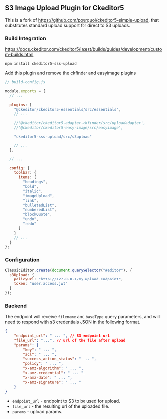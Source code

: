 ## S3 Image Upload Plugin for Ckeditor5

This is a fork of https://github.com/pourquoi/ckeditor5-simple-upload, that substitutes standard upload support for direct to S3 uploads.

### Build Integration

https://docs.ckeditor.com/ckeditor5/latest/builds/guides/development/custom-builds.html

`npm install ckeditor5-sss-upload`

Add this plugin and remove the ckfinder and easyimage plugins

```javascript
// build-config.js

module.exports = {
  // ...

  plugins: [
    "@ckeditor/ckeditor5-essentials/src/essentials",
    // ...

    //'@ckeditor/ckeditor5-adapter-ckfinder/src/uploadadapter',
    //'@ckeditor/ckeditor5-easy-image/src/easyimage',

    "ckeditor5-sss-upload/src/s3upload"

    // ...
  ],

  // ...

  config: {
    toolbar: {
      items: [
        "headings",
        "bold",
        "italic",
        "imageUpload",
        "link",
        "bulletedList",
        "numberedList",
        "blockQuote",
        "undo",
        "redo"
      ]
    }
    // ...
  }
};
```

### Configuration

```javascript
ClassicEditor.create(document.querySelector("#editor"), {
  s3Upload: {
    policyUrl: "http://127.0.0.1/my-upload-endpoint",
    token: "user.access.jwt"
  }
});
```

### Backend

The endpoint will receive `filename` and `baseType` query parameters, and will need to respond with s3 credentials JSON in the following format.

```json
{
    "endpoint_url": " ... ", // S3 endpoint url
    "file_url": "...", // url of the file after upload
    "params": {
        "key": " ... ",
        "acl": " ... ",
        "success_action_status": " ... ",
        "policy": " ... ",
        "x-amz-algorithm": " ... ",
        "x-amz-credential": " ... ",
        "x-amz-date": " ... ",
        "x-amz-signature": " ... "
    }
}
```
- `endpoint_url` -  endpoint to S3 to be used for upload.
- `file_url` - the resulting url of the uploaded file.
- `params` - upload params.
